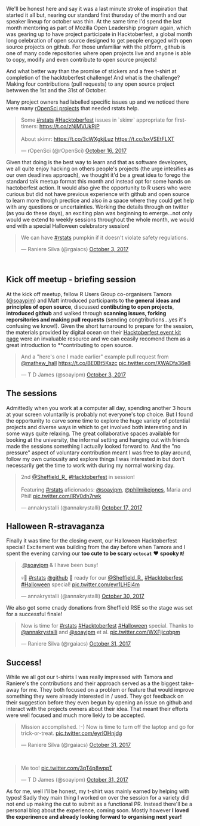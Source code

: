 <!--
.. title: Sheffield R Users group celebrates Hacktoberfest
.. author: Anna Krystalli
.. slug: sheffieldR-hacktoberfest
.. date: 2017-10-31 08:09:22 UTC
.. tags:
.. category:
.. link:
.. description:
.. type: text
-->

We'll be honest here and say it was a last minute stroke of inspiration that started it all but, nearing our standard first thursday of the month and our speaker lineup for october was thin. At the same time I'd spend the last month mentoring as part of Mozilla Open Leadership program again, which was gearing up to have project participate in Hacktoberfest, a global month long celebration of open source designed to get people engaged with open source projects on github. For those unfamiliar with the pltform, github is one of many code repositories where open projects live and anyone is able to copy, modify and even contribute to open source projects!

And what better way than the promise of stickers and a free t-shirt at completion of the hacktoberfest challenge! And what is the challenge? Making four contributions (pull requests) to any open source project betwwen the 1st and the 31st of October.

Many project owners had labelled specific issues up and we noticed there were many [rOpenSci projects]() that needed rstats help. 

<blockquote class="twitter-tweet" data-lang="en"><p lang="en" dir="ltr">Some <a href="https://twitter.com/hashtag/rstats?src=hash&amp;ref_src=twsrc%5Etfw">#rstats</a> <a href="https://twitter.com/hashtag/Hacktoberfest?src=hash&amp;ref_src=twsrc%5Etfw">#Hacktoberfest</a> issues in `skimr` appropriate for first-timers: <a href="https://t.co/zNjMVUkRjP">https://t.co/zNjMVUkRjP</a><br><br>About skimr: <a href="https://t.co/3cWXgkjLuz">https://t.co/3cWXgkjLuz</a> <a href="https://t.co/bxVSEtFLXT">https://t.co/bxVSEtFLXT</a></p>&mdash; rOpenSci (@rOpenSci) <a href="https://twitter.com/rOpenSci/status/919941004144271361?ref_src=twsrc%5Etfw">October 16, 2017</a></blockquote>
<script async src="https://platform.twitter.com/widgets.js" charset="utf-8"></script>


Given that doing is the best way to learn and that as software developers, we all quite enjoy hacking on others people's projects (the urge intesifies as our own deadlines approach), we thought it'd be a great idea to forego the standard talk meetup format this month and instead opt for some hands on hactoberfest action. It would also give the opportunity to R users who were curious but did not have previous experience with github and open source to learn more throigh prectice and also in a space where they could get help with any questions or uncertainties. Working the details through on twitter (as you do these days), an exciting plan was beginning to emerge...not only would we extend to weekly sessions throughout the whole month, we would end with a special Halloween celebratory session!

<blockquote class="twitter-tweet" data-lang="en"><p lang="en" dir="ltr">We can have <a href="https://twitter.com/hashtag/rstats?src=hash&amp;ref_src=twsrc%5Etfw">#rstats</a> pumpkin if it doesn&#39;t violate safety regulations.</p>&mdash; Raniere Silva (@rgaiacs) <a href="https://twitter.com/rgaiacs/status/915147378361061376?ref_src=twsrc%5Etfw">October 3, 2017</a></blockquote>
<script async src="https://platform.twitter.com/widgets.js" charset="utf-8"></script>

<br>


## Kick off meetup - briefing session


At the kick off meetup, fellow R Users Group co-organisers Tamora ([\@soaypim](https://twitter.com/soayipm)) and Matt introduced participants to **the general ideas and principles of open source**, discussed **contibuting to open projects**, **introduced github** and walked through **scanning issues, forking reporsitories and making pull requests** (sending congtributions...yes it's confusing we know!). Given the short turnaround to prepare for the session, the materials provided by digital ocean on their [Hacktoberfest event kit page](https://hacktoberfest.digitalocean.com/eventkit) were an invaluable resource and we can eeasily recomend them as a great introduction to **contributing to open source.


<blockquote class="twitter-tweet" data-lang="en"><p lang="en" dir="ltr">And a &quot;here&#39;s one I made earlier&quot; example pull request from <a href="https://twitter.com/mathew_hall?ref_src=twsrc%5Etfw">@mathew_hall</a> <a href="https://t.co/BE0Bt5Kszc">https://t.co/BE0Bt5Kszc</a> <a href="https://t.co/XWADfa36e8">pic.twitter.com/XWADfa36e8</a></p>&mdash; T D James (@soayipm) <a href="https://twitter.com/soayipm/status/915275967593099265?ref_src=twsrc%5Etfw">October 3, 2017</a></blockquote>
<script async src="https://platform.twitter.com/widgets.js" charset="utf-8"></script>



## The sessions

Admittedly when you work at a computer all day, spending another 3 hours at your screen voluntarily is probably not everyone's top choice. But I found the opportunity to carve some time to explore the huge variety of potential projects and diverse ways in which to get involved both interesting and in some ways quite relaxing. The great collaborative spaces available for booking at the university, the informal setting and hanging out with friends made the sessions something I actually looked forward to. And the "no pressure" aspect of voluntary contribution meant I was free to play around, follow my own curiousity and explore things I was interested in but don't necessarily get the time to work with during my normal working day. 



<blockquote class="twitter-tweet" data-lang="en"><p lang="en" dir="ltr">2nd <a href="https://twitter.com/Sheffield_R_?ref_src=twsrc%5Etfw">@Sheffield_R_</a>  <a href="https://twitter.com/hashtag/Hacktoberfest?src=hash&amp;ref_src=twsrc%5Etfw">#Hacktoberfest</a> in session!<br><br>Featuring <a href="https://twitter.com/hashtag/rstats?src=hash&amp;ref_src=twsrc%5Etfw">#rstats</a> aficionados: <a href="https://twitter.com/soayipm?ref_src=twsrc%5Etfw">@soayipm</a>, <a href="https://twitter.com/philmikejones?ref_src=twsrc%5Etfw">@philmikejones</a>, Maria and Phil! <a href="https://t.co/IRV0dh7rwk">pic.twitter.com/IRV0dh7rwk</a></p>&mdash; annakrystalli (@annakrystalli) <a href="https://twitter.com/annakrystalli/status/920333953617276933?ref_src=twsrc%5Etfw">October 17, 2017</a></blockquote>
<script async src="https://platform.twitter.com/widgets.js" charset="utf-8"></script>





## Halloween R-stravaganza

Finally it was time for the closing event, our Halloween Hacktoberfest special! Excitement was building from the day before when Tamora and I spent the evening carving our **too cute to be scary `octocat`** :heart: **spooky `R`**!  

<blockquote class="twitter-tweet" data-lang="en"><p lang="en" dir="ltr">.<a href="https://twitter.com/soayipm?ref_src=twsrc%5Etfw">@soayipm</a> &amp; I have been busy! <br><br>💀👻 <a href="https://twitter.com/hashtag/rstats?src=hash&amp;ref_src=twsrc%5Etfw">#rstats</a> <a href="https://twitter.com/github?ref_src=twsrc%5Etfw">@github</a> 🎃 ready for our <a href="https://twitter.com/Sheffield_R_?ref_src=twsrc%5Etfw">@Sheffield_R_</a> <a href="https://twitter.com/hashtag/Hacktoberfest?src=hash&amp;ref_src=twsrc%5Etfw">#Hacktoberfest</a> <a href="https://twitter.com/hashtag/Halloween?src=hash&amp;ref_src=twsrc%5Etfw">#Halloween</a> special! <a href="https://t.co/eyr1LHEj4m">pic.twitter.com/eyr1LHEj4m</a></p>&mdash; annakrystalli (@annakrystalli) <a href="https://twitter.com/annakrystalli/status/925137330683416576?ref_src=twsrc%5Etfw">October 30, 2017</a></blockquote>
<script async src="https://platform.twitter.com/widgets.js" charset="utf-8"></script>

We also got some cnady donations from Sheffield RSE so the stage was set for a successful finale!

<blockquote class="twitter-tweet" data-lang="en"><p lang="en" dir="ltr">Now is time for <a href="https://twitter.com/hashtag/rstats?src=hash&amp;ref_src=twsrc%5Etfw">#rstats</a> <a href="https://twitter.com/hashtag/Hacktoberfest?src=hash&amp;ref_src=twsrc%5Etfw">#Hacktoberfest</a> <a href="https://twitter.com/hashtag/Halloween?src=hash&amp;ref_src=twsrc%5Etfw">#Halloween</a> special. Thanks to <a href="https://twitter.com/annakrystalli?ref_src=twsrc%5Etfw">@annakrystalli</a> and <a href="https://twitter.com/soayipm?ref_src=twsrc%5Etfw">@soayipm</a> et al. <a href="https://t.co/WXFjicqbpm">pic.twitter.com/WXFjicqbpm</a></p>&mdash; Raniere Silva (@rgaiacs) <a href="https://twitter.com/rgaiacs/status/925417510404591616?ref_src=twsrc%5Etfw">October 31, 2017</a></blockquote>
<script async src="https://platform.twitter.com/widgets.js" charset="utf-8"></script>



## Success!

While we all got our t-shirts I was really impressed with Tamora and Raniere's the contributions and their approach served as a the biggest take-away for me. They both focused on a problem or feature that would improve something they were already interested in / used. They got feedback on their suggestion before they even begun by opening an issue on github and interact with the projects owners about their idea. That meant their efforts were well focused and much more liekly to be accepted.

<blockquote class="twitter-tweet" data-conversation="none" data-lang="en"><p lang="en" dir="ltr">Mission accomplished. :-) Now is time to turn off the laptop and go for trick-or-treat. <a href="https://t.co/eyrlOHnjdg">pic.twitter.com/eyrlOHnjdg</a></p>&mdash; Raniere Silva (@rgaiacs) <a href="https://twitter.com/rgaiacs/status/925433494343385089?ref_src=twsrc%5Etfw">October 31, 2017</a></blockquote>
<script async src="https://platform.twitter.com/widgets.js" charset="utf-8"></script>



<br>


<blockquote class="twitter-tweet" data-conversation="none" data-lang="en"><p lang="en" dir="ltr">Me too! <a href="https://t.co/3qT4p8wppT">pic.twitter.com/3qT4p8wppT</a></p>&mdash; T D James (@soayipm) <a href="https://twitter.com/soayipm/status/925449353820540928?ref_src=twsrc%5Etfw">October 31, 2017</a></blockquote>
<script async src="https://platform.twitter.com/widgets.js" charset="utf-8"></script>

As for me, well I'll be honest, my t-shirt was mainly earned by helping with typos! Sadly they main thing I worked on over the session for a variety did not end up making the cut to submit as a functional PR. Instead there'll be a personal blog about the experience, coming soon. Mostly however **I loved the experinence and already looking forward to organising next year!**